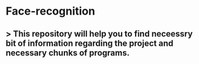 # Face-recognition
## > This repository will help you to find neceessry bit of information regarding the project and necessary chunks of programs. 
